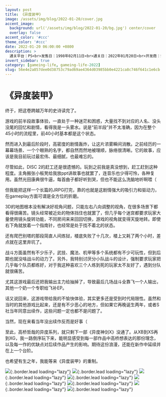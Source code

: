 ```yaml
---
layout: post
title: 《异度装甲》
image: /assets/img/blog/2022-01-20/cover.jpg
accent_image: 
  background: url('/assets/img/blog/2022-01-20/bg.jpg') center/cover
  overlay: false
accent_color: '#ccc'
theme_color: '#ccc'
date: 2022-01-20 06:00:00 +0800
description: >
  通关平台：PS<br>发售日：1998年02月11日<br>通关日：2022年01月20日<br>开发商：Square<br>发行商：Square
invert_sidebar: true
category: [gameing-life, gameing-life-2022]
slug: 56e4e2a857dee0d38753c79ad69ae4364d03985bb0e4221ca8c746f641c1e6cb
---
```


# 《异度装甲》

终于，把这卷跨越万年的史诗读完了。

游戏的前半段故事体验，一直处于一种迷茫和困惑，大量找不到对应的人名、没头没尾的回忆和剧情，看得我是一头雾水。说是“前半段”并不太准确，因为在整个45小时的流程里，前40小时基本都是这个状态。

然而进入到最后阶段时，高密度的剧情轰炸，让这片浓雾瞬间消散。之前经历的一幕幕场景、一个个眼熟的名字，都自然而然地被理顺，脉络很清晰。它的故事，应该是我目前玩过最宏伟、最细腻，也最难忘的。

尽管如此，DISC 2的赶工还是很遗憾的。玩到之前我是真没想到，赶工赶到这种程度。主角搬张小板凳给我放ppt讲故事也就罢了，连音乐也少得可怜，各种复用。虽然光田康典很牛逼，每首曲子都好听到哭，但也不能这么洗脑地听啊喂（

但我能把这样一个长篇的JRPG打完，靠的也就是这剧情强大的吸引力和驱动力，在gameplay方面可谓是全方位的折磨。

3D的地图根本没有解决好视角问题，只能左右八向调整的视角，在很多场景下都看得很痛苦。镜头经常被近处的物体挡住也就罢了，但几乎每个迷宫都要求玩家大量使用镜头旋转功能，不同房间来来回回切换，游戏的视角就变得天旋地转。即使右下角就放着一个指南针，也经常是处于找不着北的状态。

还有爬巴别塔的那段简直人间炼狱，楼底失败了十几次，楼上又耗了两个小时，差点就在这里弃坑了。

战斗方面虽然有不少乐子，武技、魔法、机甲等多个系统都有不少可玩性，但到后期也就没啥战斗的动力了。另外，我特别讨厌分小队战斗的设计，强制要求玩家把几乎每个队员都练好，对于我这种喜欢三个人练到死的玩家太不友好了，遇到分队就很痛苦。

尤其这游戏最后还把我输出主力给抽掉了，导致最后几场战斗全靠飞一个人输出，其他一个奶一个专职给飞补EP。

话又说回来，这游戏带给我的不愉快体验，其实更多还是受到时代局限性。虽然和当时的其他游戏比起来，还是有不少恶心的地方，但如果它再晚诞生两年，或者S社当年同意出续作，这些问题一定也都不是问题了。

当然，现在来看当年没出续作反而是好事（

至此，高桥哲哉的异度系列，就只剩下一部《异度神剑X》没通了。从XB到XS再到XG，我一路倒序玩下来，能明显感受到每一部作品中高桥想表达的那份理念，以及每一作的优缺点对后续作品产生的影响。期待这份浪漫，还能在新作中延续并在上一个台阶。

也希望有生之年，我能等来《异度装甲》的重制。

![](/assets/img/blog/2022-01-20/1.jpg){:.border.lead loading="lazy"}
![](/assets/img/blog/2022-01-20/2.jpg){:.border.lead loading="lazy"}
![](/assets/img/blog/2022-01-20/3.jpg){:.border.lead loading="lazy"}
![](/assets/img/blog/2022-01-20/4.jpg){:.border.lead loading="lazy"}
![](/assets/img/blog/2022-01-20/5.jpg){:.border.lead loading="lazy"}
![](/assets/img/blog/2022-01-20/6.jpg){:.border.lead loading="lazy"}
![](/assets/img/blog/2022-01-20/7.jpg){:.border.lead loading="lazy"}
![](/assets/img/blog/2022-01-20/8.jpg){:.border.lead loading="lazy"}

